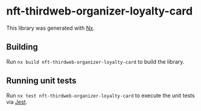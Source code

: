 # nft-thirdweb-organizer-loyalty-card

This library was generated with [Nx](https://nx.dev).

## Building

Run `nx build nft-thirdweb-organizer-loyalty-card` to build the library.

## Running unit tests

Run `nx test nft-thirdweb-organizer-loyalty-card` to execute the unit tests via [Jest](https://jestjs.io).
